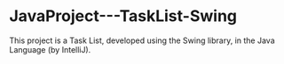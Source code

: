 # JavaProject---TaskList-Swing
This project is a Task List, developed using the Swing library, in the Java Language (by IntelliJ).
